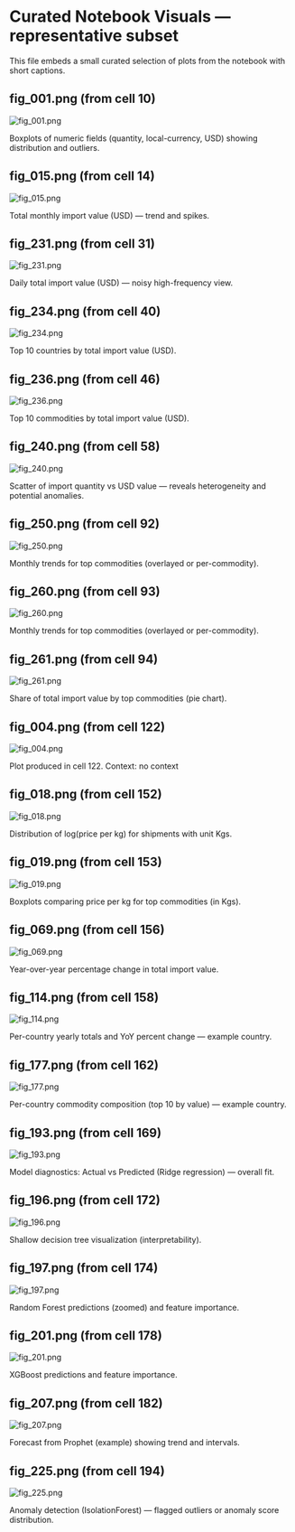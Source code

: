 # Curated Notebook Visuals — representative subset

This file embeds a small curated selection of plots from the notebook with short captions.

## fig_001.png (from cell 10)

![fig_001.png](docs/images/fig_001.png)

Boxplots of numeric fields (quantity, local-currency, USD) showing distribution and outliers.


## fig_015.png (from cell 14)

![fig_015.png](docs/images/fig_015.png)

Total monthly import value (USD) — trend and spikes.


## fig_231.png (from cell 31)

![fig_231.png](docs/images/fig_231.png)

Daily total import value (USD) — noisy high-frequency view.


## fig_234.png (from cell 40)

![fig_234.png](docs/images/fig_234.png)

Top 10 countries by total import value (USD).


## fig_236.png (from cell 46)

![fig_236.png](docs/images/fig_236.png)

Top 10 commodities by total import value (USD).


## fig_240.png (from cell 58)

![fig_240.png](docs/images/fig_240.png)

Scatter of import quantity vs USD value — reveals heterogeneity and potential anomalies.


## fig_250.png (from cell 92)

![fig_250.png](docs/images/fig_250.png)

Monthly trends for top commodities (overlayed or per-commodity).


## fig_260.png (from cell 93)

![fig_260.png](docs/images/fig_260.png)

Monthly trends for top commodities (overlayed or per-commodity).


## fig_261.png (from cell 94)

![fig_261.png](docs/images/fig_261.png)

Share of total import value by top commodities (pie chart).


## fig_004.png (from cell 122)

![fig_004.png](docs/images/fig_004.png)

Plot produced in cell 122. Context: no context


## fig_018.png (from cell 152)

![fig_018.png](docs/images/fig_018.png)

Distribution of log(price per kg) for shipments with unit Kgs.


## fig_019.png (from cell 153)

![fig_019.png](docs/images/fig_019.png)

Boxplots comparing price per kg for top commodities (in Kgs).


## fig_069.png (from cell 156)

![fig_069.png](docs/images/fig_069.png)

Year-over-year percentage change in total import value.


## fig_114.png (from cell 158)

![fig_114.png](docs/images/fig_114.png)

Per-country yearly totals and YoY percent change — example country.


## fig_177.png (from cell 162)

![fig_177.png](docs/images/fig_177.png)

Per-country commodity composition (top 10 by value) — example country.


## fig_193.png (from cell 169)

![fig_193.png](docs/images/fig_193.png)

Model diagnostics: Actual vs Predicted (Ridge regression) — overall fit.


## fig_196.png (from cell 172)

![fig_196.png](docs/images/fig_196.png)

Shallow decision tree visualization (interpretability).


## fig_197.png (from cell 174)

![fig_197.png](docs/images/fig_197.png)

Random Forest predictions (zoomed) and feature importance.


## fig_201.png (from cell 178)

![fig_201.png](docs/images/fig_201.png)

XGBoost predictions and feature importance.


## fig_207.png (from cell 182)

![fig_207.png](docs/images/fig_207.png)

Forecast from Prophet (example) showing trend and intervals.


## fig_225.png (from cell 194)

![fig_225.png](docs/images/fig_225.png)

Anomaly detection (IsolationForest) — flagged outliers or anomaly score distribution.
